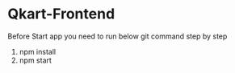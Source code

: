 # Qkart-Frontend

Before Start app you need to run below git command step by step

1. npm install
2. npm start
